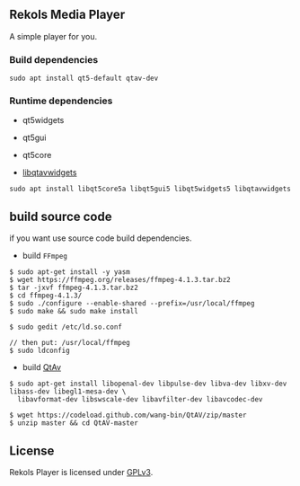 ## Rekols Media Player

A simple player for you.

### Build dependencies

`sudo apt install qt5-default qtav-dev`

### Runtime dependencies

* qt5widgets

* qt5gui

* qt5core

* [libqtavwidgets](https://github.com/wang-bin/QtAV)

`sudo apt install libqt5core5a libqt5gui5 libqt5widgets5 libqtavwidgets`

##  build source code 
if you want use source code build dependencies.
- build `FFmpeg` 
```
$ sudo apt-get install -y yasm 
$ wget https://ffmpeg.org/releases/ffmpeg-4.1.3.tar.bz2
$ tar -jxvf ffmpeg-4.1.3.tar.bz2
$ cd ffmpeg-4.1.3/
$ sudo ./configure --enable-shared --prefix=/usr/local/ffmpeg
$ sudo make && sudo make install 

$ sudo gedit /etc/ld.so.conf

// then put: /usr/local/ffmpeg
$ sudo ldconfig
```
- build [QtAv]()
```
$ sudo apt-get install libopenal-dev libpulse-dev libva-dev libxv-dev libass-dev libegl1-mesa-dev \
  libavformat-dev libswscale-dev libavfilter-dev libavcodec-dev 

$ wget https://codeload.github.com/wang-bin/QtAV/zip/master
$ unzip master && cd QtAV-master
```

## License

Rekols Player is licensed under [GPLv3](LICENSE).

